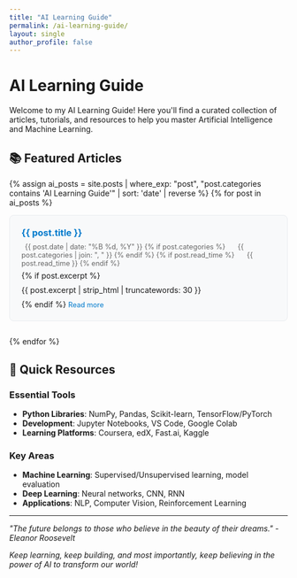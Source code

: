 ```yaml
---
title: "AI Learning Guide"
permalink: /ai-learning-guide/
layout: single
author_profile: false
---
```


# AI Learning Guide

Welcome to my AI Learning Guide! Here you'll find a curated collection of articles, tutorials, and resources to help you master Artificial Intelligence and Machine Learning.

## 📚 Featured Articles

{% assign ai_posts = site.posts | where_exp: "post", "post.categories contains 'AI Learning Guide'" | sort: 'date' | reverse %}
{% for post in ai_posts %}
<div class="blog-post-preview" style="margin-bottom: 2em; padding: 1.5em; border: 1px solid #e9ecef; border-radius: 8px; background-color: #f8f9fa;">
  <h3 style="margin-top: 0; margin-bottom: 0.5em;">
    <a href="{{ post.url }}" style="color: #007acc; text-decoration: none;">{{ post.title }}</a>
  </h3>
  <p style="margin: 0.5em 0; color: #666; font-size: 0.9em;">
    <i class="fas fa-calendar-alt" style="margin-right: 0.5em;"></i>
    {{ post.date | date: "%B %d, %Y" }}
    {% if post.categories %}
    <span style="margin-left: 1em;">
      <i class="fas fa-folder" style="margin-right: 0.5em;"></i>
      {{ post.categories | join: ", " }}
    </span>
    {% endif %}
    {% if post.read_time %}
    <span style="margin-left: 1em;">
      <i class="fas fa-clock" style="margin-right: 0.5em;"></i>
      {{ post.read_time }}
    </span>
    {% endif %}
  </p>
  {% if post.excerpt %}
  <p style="margin: 0.5em 0; line-height: 1.5;">
    {{ post.excerpt | strip_html | truncatewords: 30 }}
  </p>
  {% endif %}
  <a href="{{ post.url }}" style="color: #007acc; text-decoration: none; font-size: 0.9em;">
    Read more <i class="fas fa-arrow-right" style="margin-left: 0.3em;"></i>
  </a>
</div>
{% endfor %}

## 📖 Quick Resources

### Essential Tools
- **Python Libraries**: NumPy, Pandas, Scikit-learn, TensorFlow/PyTorch
- **Development**: Jupyter Notebooks, VS Code, Google Colab
- **Learning Platforms**: Coursera, edX, Fast.ai, Kaggle

### Key Areas
- **Machine Learning**: Supervised/Unsupervised learning, model evaluation
- **Deep Learning**: Neural networks, CNN, RNN
- **Applications**: NLP, Computer Vision, Reinforcement Learning

---

*"The future belongs to those who believe in the beauty of their dreams." - Eleanor Roosevelt*

*Keep learning, keep building, and most importantly, keep believing in the power of AI to transform our world!*
